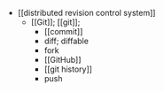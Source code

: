 - [[distributed revision control system]]
    - [[Git]]; [[git]];
        - [[commit]]
        - diff; diffable
        - fork
        - [[GitHub]]
        - [[git history]]
        - push
